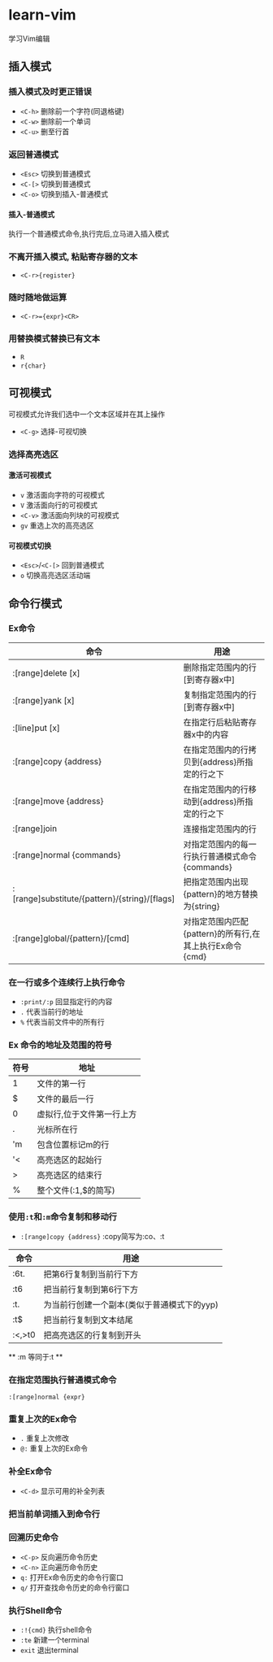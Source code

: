 # learn-vim

学习Vim编辑

## 插入模式

### 插入模式及时更正错误

- `<C-h>` 删除前一个字符(同退格键)
- `<C-w>` 删除前一个单词
- `<C-u>` 删至行首

### 返回普通模式

- `<Esc>` 切换到普通模式
- `<C-[>` 切换到普通模式
- `<C-o>` 切换到插入-普通模式

#### 插入-普通模式

执行一个普通模式命令,执行完后,立马进入插入模式

### 不离开插入模式, 粘贴寄存器的文本

- `<C-r>{register}`

### 随时随地做运算

- `<C-r>={expr}<CR>`

### 用替换模式替换已有文本

- `R`
- `r{char}`

## 可视模式

可视模式允许我们选中一个文本区域并在其上操作

- `<C-g>` 选择-可视切换

### 选择高亮选区

#### 激活可视模式

- `v` 激活面向字符的可视模式
- `V` 激活面向行的可视模式
- `<C-v>` 激活面向列块的可视模式
- `gv` 重选上次的高亮选区

#### 可视模式切换

- `<Esc>`/`<C-[>` 回到普通模式
- `o` 切换高亮选区活动端

## 命令行模式

### Ex命令

|   命令   |    用途  |
| ---- | ---- |
|   :[range]delete [x]   |    删除指定范围内的行[到寄存器x中]  |
|   :[range]yank [x]   |    复制指定范围内的行[到寄存器x中]  |
|   :[line]put [x]   |    在指定行后粘贴寄存器x中的内容|
|   :[range]copy {address}   |    在指定范围内的行拷贝到{address}所指定的行之下|
|   :[range]move {address}   |    在指定范围内的行移动到{address}所指定的行之下|
|   :[range]join   |    连接指定范围内的行|
|   :[range]normal {commands}   |    对指定范围内的每一行执行普通模式命令 {commands}|
|   :[range]substitute/{pattern}/{string}/[flags]   |把指定范围内出现{pattern}的地方替换为{string}|
|   :[range]global/{pattern}/[cmd]   |对指定范围内匹配{pattern}的所有行,在其上执行Ex命令{cmd}|

### 在一行或多个连续行上执行命令

- `:print/:p` 回显指定行的内容
- `.` 代表当前行的地址
- `%` 代表当前文件中的所有行

### Ex 命令的地址及范围的符号

| 符号 | 地址 |
| ---- | ---- |
| 1  | 文件的第一行|
| $  | 文件的最后一行|
| 0  | 虚拟行,位于文件第一行上方|
| .  | 光标所在行|
| 'm | 包含位置标记m的行|
| '< | 高亮选区的起始行|
| > | 高亮选区的结束行 |
| % | 整个文件(:1,$的简写) |

### 使用`:t`和`:m`命令复制和移动行

- `:[range]copy {address}` :copy简写为:co、:t

| 命令 | 用途 |
| ---- | ---- |
| :6t. | 把第6行复制到当前行下方 |
| :t6 | 把当前行复制到第6行下方 |
| :t. | 为当前行创建一个副本(类似于普通模式下的yyp)|
| :t$ | 把当前行复制到文本结尾 |
| :<,>t0 | 把高亮选区的行复制到开头|

** :m 等同于:t **

### 在指定范围执行普通模式命令

`:[range]normal {expr}`

### 重复上次的Ex命令

- `.` 重复上次修改
- `@:` 重复上次的Ex命令

### 补全Ex命令

- `<C-d>` 显示可用的补全列表

### 把当前单词插入到命令行

### 回溯历史命令

- `<C-p>` 反向遍历命令历史
- `<C-n>` 正向遍历命令历史
- `q:` 打开Ex命令历史的命令行窗口
- `q/` 打开查找命令历史的命令行窗口

### 执行Shell命令

- `:!{cmd}` 执行shell命令
- `:te` 新建一个terminal
- `exit` 退出terminal

